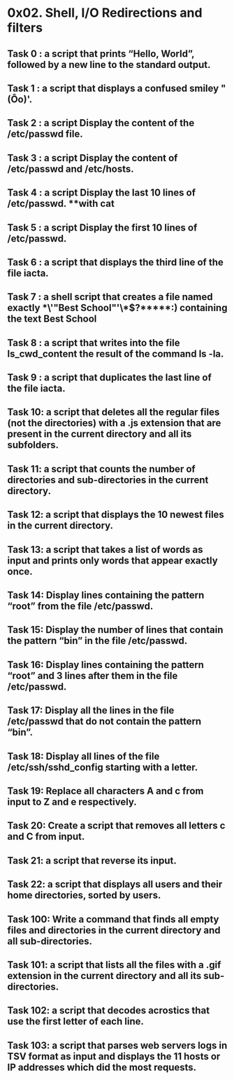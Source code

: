# 0x02. Shell, I/O Redirections and filters

## Task 0 :  a script that prints “Hello, World”, followed by a new line to the standard output.
## Task 1 :  a script that displays a confused smiley "(Ôo)'.
## Task 2 :  a script Display the content of the /etc/passwd file.
## Task 3 :  a script Display the content of /etc/passwd and /etc/hosts.
## Task 4 :  a script Display the last 10 lines of /etc/passwd. **with cat
## Task 5 :  a script Display the first 10 lines of /etc/passwd.
## Task 6 :  a script that displays the third line of the file iacta.
## Task 7 :  a shell script that creates a file named exactly \*\\'"Best School"\'\\*$\?\*\*\*\*\*:) containing the text Best School
## Task 8 :  a script that writes into the file ls_cwd_content the result of the command ls -la.
## Task 9 :  a script that duplicates the last line of the file iacta.
## Task 10:  a script that deletes all the regular files (not the directories) with a .js extension that are present in the current directory and all its subfolders.
## Task 11:  a script that counts the number of directories and sub-directories in the current directory.
## Task 12:  a script that displays the 10 newest files in the current directory.
## Task 13:  a script that takes a list of words as input and prints only words that appear exactly once.
## Task 14:  Display lines containing the pattern “root” from the file /etc/passwd.
## Task 15:  Display the number of lines that contain the pattern “bin” in the file /etc/passwd.
## Task 16:  Display lines containing the pattern “root” and 3 lines after them in the file /etc/passwd.
## Task 17:  Display all the lines in the file /etc/passwd that do not contain the pattern “bin”.
## Task 18:  Display all lines of the file /etc/ssh/sshd_config starting with a letter.
## Task 19:  Replace all characters A and c from input to Z and e respectively.
## Task 20:  Create a script that removes all letters c and C from input.
## Task 21:  a script that reverse its input.
## Task 22:  a script that displays all users and their home directories, sorted by users.
## Task 100: Write a command that finds all empty files and directories in the current directory and all sub-directories.
## Task 101: a script that lists all the files with a .gif extension in the current directory and all its sub-directories.
## Task 102: a script that decodes acrostics that use the first letter of each line.
## Task 103:  a script that parses web servers logs in TSV format as input and displays the 11 hosts or IP addresses which did the most requests.
